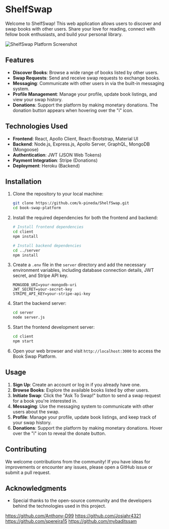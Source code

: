 # ShelfSwap
Welcome to ShelfSwap! This web application allows users to discover and swap books with other users. Share your love for reading, connect with fellow book enthusiasts, and build your personal library.

![ShelfSwap Platform Screenshot](./)

## Features

- **Discover Books**: Browse a wide range of books listed by other users.
- **Swap Requests**: Send and receive swap requests to exchange books.
- **Messaging**: Communicate with other users in via the built-in messaging system.
- **Profile Management**: Manage your profile, update book listings, and view your swap history.
- **Donations**: Support the platform by making monetary donations. The donation button appears when hovering over the "i" icon.

## Technologies Used

- **Frontend**: React, Apollo Client, React-Bootstrap, Material UI
- **Backend**: Node.js, Express.js, Apollo Server, GraphQL, MongoDB (Mongoose)
- **Authentication**: JWT (JSON Web Tokens)
- **Payment Integration**: Stripe (Donations)
- **Deployment**: Heroku (Backend)

## Installation

1. Clone the repository to your local machine:

   ```bash
   git clone https://github.com/k-pineda/ShelfSwap.git
   cd book-swap-platform
   ```

2. Install the required dependencies for both the frontend and backend:

   ```bash
   # Install frontend dependencies
   cd client
   npm install

   # Install backend dependencies
   cd ../server
   npm install
   ```

3. Create a `.env` file in the `server` directory and add the necessary environment variables, including database connection details, JWT secret, and Stripe API key.

   ```env
   MONGODB_URI=your-mongodb-uri
   JWT_SECRET=your-secret-key
   STRIPE_API_KEY=your-stripe-api-key
   ```

4. Start the backend server:

   ```bash
   cd server
   node server.js
   ```

5. Start the frontend development server:

   ```bash
   cd client
   npm start
   ```

6. Open your web browser and visit `http://localhost:3000` to access the Book Swap Platform.

## Usage

1. **Sign Up**: Create an account or log in if you already have one.
2. **Browse Books**: Explore the available books listed by other users.
3. **Initiate Swap**: Click the "Ask To Swap!" button to send a swap request for a book you're interested in.
4. **Messaging**: Use the messaging system to communicate with other users about the swap.
5. **Profile**: Manage your profile, update book listings, and keep track of your swap history.
6. **Donations**: Support the platform by making monetary donations. Hover over the "i" icon to reveal the donate button.

## Contributing

We welcome contributions from the community! If you have ideas for improvements or encounter any issues, please open a GitHub issue or submit a pull request.

## Acknowledgments

- Special thanks to the open-source community and the developers behind the technologies used in this project. 

https://github.com/Anthony-D99
https://github.com/Josiahr4321
https://github.com/spereira15
https://github.com/mybaditssam
